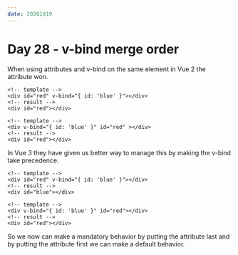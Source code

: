 ```yaml
---
date: 20201019
---
```


# Day 28 - v-bind merge order

When using attributes and v-bind on the same element in Vue 2 the attribute won.

```vue
<!-- template -->
<div id="red" v-bind="{ id: 'blue' }"></div>
<!-- result -->
<div id="red"></div>

<!-- template -->
<div v-bind="{ id: 'blue' }" id="red" ></div>
<!-- result -->
<div id="red"></div>
```

In Vue 3 they have given us better way to manage this by making the v-bind take precedence.

```vue
<!-- template -->
<div id="red" v-bind="{ id: 'blue' }"></div>
<!-- result -->
<div id="blue"></div>

<!-- template -->
<div v-bind="{ id: 'blue' }" id="red"></div>
<!-- result -->
<div id="red"></div>
```

So we now can make a mandatory behavior by putting the attribute last and by putting the attribute first we can make a default behavior.

